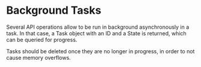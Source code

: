 # Background Tasks
<div>

Several API operations allow to be run in background asynchronously in a task. In that case, a Task object with an ID and a State is returned, which can be queried for progress.

Tasks should be deleted once they are no longer in progress, in order to not cause memory overflows.

</div>
